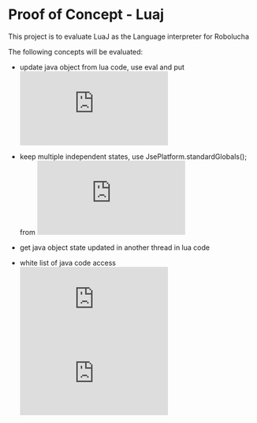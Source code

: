 # Proof of Concept - Luaj

This project is to evaluate LuaJ as the Language interpreter for Robolucha

The following concepts will be evaluated:

- update java object from lua code, use eval and put 
![ScriptEngineSample.java](https://github.com/luaj/luaj/blob/master/examples/jse/ScriptEngineSample.java)

- keep multiple independent states, use JsePlatform.standardGlobals(); 
from ![SampleMultiThreaded.java](https://github.com/luaj/luaj/blob/master/examples/jse/SampleMultiThreaded.java)    

- get java object state updated in another thread in lua code

- white list of java code access
![SampleSandboxed.java](https://github.com/luaj/luaj/blob/master/examples/jse/SampleSandboxed.java)
![SampleUsingClassLoader.java](https://github.com/luaj/luaj/blob/master/examples/jse/SampleUsingClassLoader.java)

